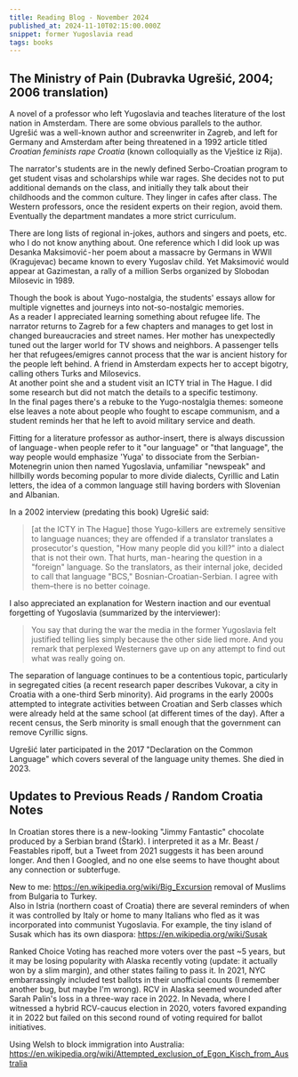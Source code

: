 ```yaml
---
title: Reading Blog - November 2024
published_at: 2024-11-10T02:15:00.000Z
snippet: former Yugoslavia read
tags: books
---
```


## The Ministry of Pain (Dubravka Ugrešić, 2004; 2006 translation)

A novel of a professor who left Yugoslavia and teaches literature of the lost nation in Amsterdam. There are some obvious parallels to the author. Ugrešić was a well-known author and screenwriter in Zagreb, and left for Germany and Amsterdam after being threatened in a 1992 article titled 
*Croatian feminists rape Croatia* (known colloquially as the Vještice iz Rija).

The narrator's students are in the newly defined Serbo-Croatian program to get student visas and scholarships while war rages. She decides not to put additional demands on the class, and initially they talk about their childhoods and the common culture. They linger in cafes after class. The Western professors, once the resident experts on their region, avoid them. Eventually the department mandates a more strict curriculum.

There are long lists of regional in-jokes, authors and singers and poets, etc. who I do not know anything about. One reference which I did look up was Desanka Maksimović - her poem about a massacre by Germans in WWII (Kragujevac) became known to every Yugoslav child. Yet Maksimović would appear at Gazimestan, a rally of a million Serbs organized by Slobodan Milosevic in 1989.

Though the book is about Yugo-nostalgia, the students' essays allow for multiple vignettes and journeys into not-so-nostalgic memories.<br/>
As a reader I appreciated learning something about refugee life. The narrator returns to Zagreb for a few chapters and manages to get lost in changed bureaucracies and street names. Her mother has unexpectedly tuned out the larger world for TV shows and neighbors. A passenger tells her that refugees/emigres cannot process that the war is ancient history for the people left behind. A friend in Amsterdam expects her to accept bigotry, calling others Turks and Milosevics.<br/>
At another point she and a student visit an ICTY trial in The Hague. I did some research but did not match the details to a specific testimony.<br/>
In the final pages there's a rebuke to the Yugo-nostalgia themes: someone else leaves a note about people who fought to escape communism, and a student reminds her that he left to avoid military service and death.

Fitting for a literature professor as author-insert, there is always discussion of language - when people refer to it "our language" or "that language", the way people would emphasize 'Yuga' to dissociate from the Serbian-Motenegrin union then named Yugoslavia, unfamiliar "newspeak" and hillbilly words becoming popular to more divide dialects, Cyrillic and Latin letters, the idea of a common language still having borders with Slovenian and Albanian.

In a 2002 interview (predating this book) Ugrešić said:

> [at the ICTY in The Hague] those Yugo-killers are extremely sensitive to language nuances; they are offended if a translator translates a prosecutor's question, "How many people did you kill?" into a dialect that is not their own. That hurts, man - hearing the question in a "foreign" language. So the translators, as their internal joke, decided to call that language "BCS," Bosnian-Croatian-Serbian. I agree with them–there is no better coinage.

I also appreciated an explanation for Western inaction and our eventual forgetting of Yugoslavia (summarized by the interviewer):

> You say that during the war the media in the former Yugoslavia felt justified telling lies simply because the other side lied more. And you remark that perplexed Westerners gave up on any attempt to find out what was really going on.

The separation of language continues to be a contentious topic, particularly in segregated cities (a recent research paper describes Vukovar, a city in Croatia with a one-third Serb minority).
Aid programs in the early 2000s attempted to integrate activities between Croatian and Serb classes which were already held at the same school (at different times of the day).
After a recent census, the Serb minority is small enough that the government can remove Cyrillic signs.

Ugrešić later participated in the 2017 "Declaration on the Common Language" which covers several of the language unity themes. She died in 2023.

## Updates to Previous Reads / Random Croatia Notes

In Croatian stores there is a new-looking "Jimmy Fantastic" chocolate produced by a Serbian brand (Štark). I interpreted it as a Mr. Beast / Feastables ripoff, but a Tweet from 2021 suggests it has been around  longer. And then I Googled, and no one else seems to have thought about any connection or subterfuge.

New to me: https://en.wikipedia.org/wiki/Big_Excursion removal of Muslims from Bulgaria to Turkey.<br/>
Also in Istria (northern coast of Croatia) there are several reminders of when it was controlled by Italy or home to many Italians who fled as it was incorporated into communist Yugoslavia.
For example, the tiny island of Susak which has its own diaspora: https://en.wikipedia.org/wiki/Susak

Ranked Choice Voting has reached more voters over the past ~5 years, but it may be losing popularity with Alaska recently voting (update: it actually won by a slim margin), and other states failing to pass it. In 2021, NYC embarrassingly included test ballots in their unofficial counts (I remember another bug, but maybe I'm wrong). RCV in Alaska seemed wounded after Sarah Palin's loss in a three-way race in 2022. In  Nevada, where I witnessed a hybrid RCV-caucus election in 2020, voters favored expanding it in 2022 but failed on this second round of voting required for ballot initiatives.

Using Welsh to block immigration into Australia: https://en.wikipedia.org/wiki/Attempted_exclusion_of_Egon_Kisch_from_Australia

<br/>
<br/>
<br/>
